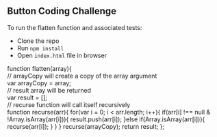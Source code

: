 ## Button Coding Challenge

To run the flatten function and associated tests:

- Clone the repo
- Run `npm install`
- Open `index.html` file in browser

function flatten(array){    
  // arrayCopy will create a copy of the array argument     
  var arrayCopy = array;      
  // result array will be returned    
  var result = [];     
  // recurse function will call itself recursively     
  function recurse(arr){
    for(var i = 0; i < arr.length; i++){
      if(arr[i] !== null & !Array.isArray(arr[i])){
        result.push(arr[i]);
      }else if(Array.isArray(arr[i])){
        recurse(arr[i]);
      }
    }
  }
  recurse(arrayCopy);
  return result;
};
